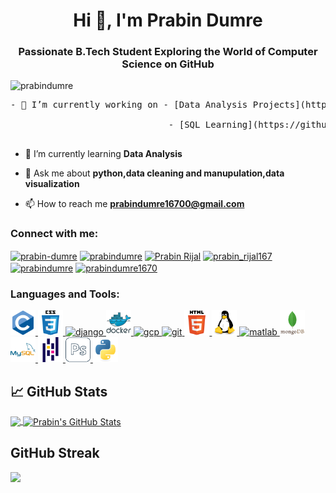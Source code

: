 <h1 align="center">Hi 👋, I'm Prabin Dumre</h1>
<h3 align="center">Passionate B.Tech Student Exploring the World of Computer Science on GitHub</h3>

<p align="left"> <img src="https://komarev.com/ghpvc/?username=prabindumre&label=Profile%20views&color=0e75b6&style=flat" alt="prabindumre" /> </p>

<pre>
- 🔭 I’m currently working on - [Data Analysis Projects](https://github.com/PrabinDumre/Data-Analysis-Projects)<br>
                              - [SQL Learning](https://github.com/PrabinDumre/SQL_Learning)<br>
</pre>
- 🌱 I’m currently learning **Data Analysis**

- 💬 Ask me about **python,data cleaning and manupulation,data visualization**

- 📫 How to reach me **prabindumre16700@gmail.com**

<h3 align="left">Connect with me:</h3>
<p align="left">
<a href="https://linkedin.com/in/prabin-dumre" target="blank"><img align="center" src="https://raw.githubusercontent.com/rahuldkjain/github-profile-readme-generator/master/src/images/icons/Social/linked-in-alt.svg" alt="prabin-dumre" height="30" width="40" /></a>
<a href="https://kaggle.com/prabindumre" target="blank"><img align="center" src="https://raw.githubusercontent.com/rahuldkjain/github-profile-readme-generator/master/src/images/icons/Social/kaggle.svg" alt="prabindumre" height="30" width="40" /></a>
<a href="https://www.facebook.com/profile.php?id=100078762161566" target="blank"><img align="center" src="https://raw.githubusercontent.com/rahuldkjain/github-profile-readme-generator/master/src/images/icons/Social/facebook.svg" alt="Prabin Rijal" height="30" width="40" /></a>
<a href="https://instagram.com/prabin_rijal167" target="blank"><img align="center" src="https://raw.githubusercontent.com/rahuldkjain/github-profile-readme-generator/master/src/images/icons/Social/instagram.svg" alt="prabin_rijal167" height="30" width="40" /></a>
<a href="https://www.leetcode.com/prabindumre" target="blank"><img align="center" src="https://raw.githubusercontent.com/rahuldkjain/github-profile-readme-generator/master/src/images/icons/Social/leet-code.svg" alt="prabindumre" height="30" width="40" /></a>
<a href="https://auth.geeksforgeeks.org/user/prabindumre1670" target="blank"><img align="center" src="https://raw.githubusercontent.com/rahuldkjain/github-profile-readme-generator/master/src/images/icons/Social/geeks-for-geeks.svg" alt="prabindumre1670" height="30" width="40" /></a>
</p>

<h3 align="left">Languages and Tools:</h3>
<p align="left"> <a href="https://www.cprogramming.com/" target="_blank" rel="noreferrer"> <img src="https://raw.githubusercontent.com/devicons/devicon/master/icons/c/c-original.svg" alt="c" width="40" height="40"/> </a> <a href="https://www.w3schools.com/css/" target="_blank" rel="noreferrer"> <img src="https://raw.githubusercontent.com/devicons/devicon/master/icons/css3/css3-original-wordmark.svg" alt="css3" width="40" height="40"/> </a> <a href="https://www.djangoproject.com/" target="_blank" rel="noreferrer"> <img src="https://cdn.worldvectorlogo.com/logos/django.svg" alt="django" width="40" height="40"/> </a> <a href="https://www.docker.com/" target="_blank" rel="noreferrer"> <img src="https://raw.githubusercontent.com/devicons/devicon/master/icons/docker/docker-original-wordmark.svg" alt="docker" width="40" height="40"/> </a> <a href="https://cloud.google.com" target="_blank" rel="noreferrer"> <img src="https://www.vectorlogo.zone/logos/google_cloud/google_cloud-icon.svg" alt="gcp" width="40" height="40"/> </a> <a href="https://git-scm.com/" target="_blank" rel="noreferrer"> <img src="https://www.vectorlogo.zone/logos/git-scm/git-scm-icon.svg" alt="git" width="40" height="40"/> </a> <a href="https://www.w3.org/html/" target="_blank" rel="noreferrer"> <img src="https://raw.githubusercontent.com/devicons/devicon/master/icons/html5/html5-original-wordmark.svg" alt="html5" width="40" height="40"/> </a> <a href="https://www.linux.org/" target="_blank" rel="noreferrer"> <img src="https://raw.githubusercontent.com/devicons/devicon/master/icons/linux/linux-original.svg" alt="linux" width="40" height="40"/> </a> <a href="https://www.mathworks.com/" target="_blank" rel="noreferrer"> <img src="https://upload.wikimedia.org/wikipedia/commons/2/21/Matlab_Logo.png" alt="matlab" width="40" height="40"/> </a> <a href="https://www.mongodb.com/" target="_blank" rel="noreferrer"> <img src="https://raw.githubusercontent.com/devicons/devicon/master/icons/mongodb/mongodb-original-wordmark.svg" alt="mongodb" width="40" height="40"/> </a> <a href="https://www.mysql.com/" target="_blank" rel="noreferrer"> <img src="https://raw.githubusercontent.com/devicons/devicon/master/icons/mysql/mysql-original-wordmark.svg" alt="mysql" width="40" height="40"/> </a> <a href="https://pandas.pydata.org/" target="_blank" rel="noreferrer"> <img src="https://raw.githubusercontent.com/devicons/devicon/2ae2a900d2f041da66e950e4d48052658d850630/icons/pandas/pandas-original.svg" alt="pandas" width="40" height="40"/> </a> <a href="https://www.photoshop.com/en" target="_blank" rel="noreferrer"> <img src="https://raw.githubusercontent.com/devicons/devicon/master/icons/photoshop/photoshop-line.svg" alt="photoshop" width="40" height="40"/> </a> <a href="https://www.python.org" target="_blank" rel="noreferrer"> <img src="https://raw.githubusercontent.com/devicons/devicon/master/icons/python/python-original.svg" alt="python" width="40" height="40"/> </a> </p>

## &#x1f4c8; GitHub Stats
<a href="https://github.com/prabindumre">
  <img align="center" src="https://github-readme-stats.vercel.app/api/top-langs/?username=prabindumre&title_color=ffffff&text_color=4F8CC9&icon_color=6DCEA1&bg_color=0D1117" />
</a>
<a href="https://github.com/prabindumre">
  <img align="center" src="https://github-readme-stats.vercel.app/api?username=prabindumre&show_icons=true&line_height=27&count_private=true&theme=dracula" alt="Prabin's GitHub Stats" />
</a>


## GitHub Streak
<picture>
    <source media="(prefers-color-scheme: dark)" srcset="https://streak-stats.demolab.com?user=prabindumre&theme=dark" />
    <img src="https://streak-stats.demolab.com?user=prabindumre&theme=default" />
</picture>

